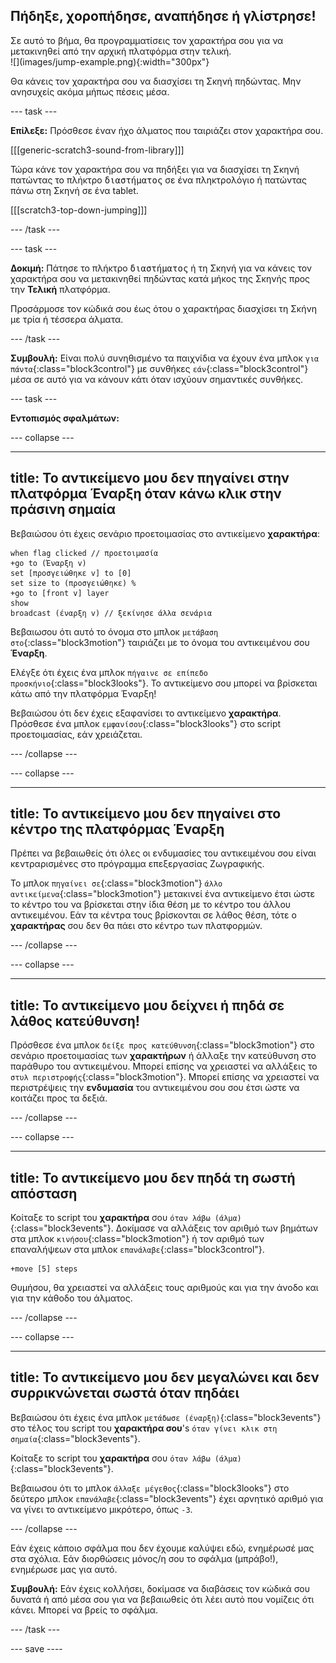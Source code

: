 ## Πήδηξε, χοροπήδησε, αναπήδησε ή γλίστρησε!

<div style="display: flex; flex-wrap: wrap">
<div style="flex-basis: 200px; flex-grow: 1; margin-right: 15px;">
Σε αυτό το βήμα, θα προγραμματίσεις τον χαρακτήρα σου για να μετακινηθεί από την αρχική πλατφόρμα στην τελική. 
</div>
<div>
![](images/jump-example.png){:width="300px"}
</div>
</div>

Θα κάνεις τον χαρακτήρα σου να διασχίσει τη Σκηνή πηδώντας. Μην ανησυχείς ακόμα μήπως πέσεις μέσα.

--- task ---

**Επίλεξε:** Πρόσθεσε έναν ήχο άλματος που ταιριάζει στον χαρακτήρα σου.

[[[generic-scratch3-sound-from-library]]]

Τώρα κάνε τον χαρακτήρα σου να πηδήξει για να διασχίσει τη Σκηνή πατώντας το πλήκτρο <kbd>διαστήματος</kbd> σε ένα πληκτρολόγιο ή πατώντας πάνω στη Σκηνή σε ένα tablet.

[[[scratch3-top-down-jumping]]]

--- /task ---

--- task ---

**Δοκιμή:** Πάτησε το πλήκτρο <kbd>διαστήματος</kbd> ή τη Σκηνή για να κάνεις τον χαρακτήρα σου να μετακινηθεί πηδώντας κατά μήκος της Σκηνής προς την **Τελική** πλατφόρμα.

Προσάρμοσε τον κώδικά σου έως ότου ο χαρακτήρας διασχίσει τη Σκήνη με τρία ή τέσσερα άλματα.

--- /task ---

**Συμβουλή:** Είναι πολύ συνηθισμένο τα παιχνίδια να έχουν ένα μπλοκ `για πάντα`{:class="block3control"} με συνθήκες `εάν`{:class="block3control"} μέσα σε αυτό για να κάνουν κάτι όταν ισχύουν σημαντικές συνθήκες.

--- task ---

**Εντοπισμός σφαλμάτων:**

--- collapse ---

---
title: Το αντικείμενο μου δεν πηγαίνει στην πλατφόρμα Έναρξη όταν κάνω κλικ στην πράσινη σημαία
---

Βεβαιώσου ότι έχεις σενάριο προετοιμασίας στο αντικείμενο **χαρακτήρα**:


```blocks3
when flag clicked // προετοιμασία
+go to (Έναρξη v)
set [προσγειώθηκε v] to [0]
set size to (προσγειώθηκε) %
+go to [front v] layer
show
broadcast (έναρξη v) // ξεκίνησε άλλα σενάρια
```

Βεβαιωσου ότι αυτό το όνομα στο μπλοκ `μετάβαση στο`{:class="block3motion"} ταιριάζει με το όνομα του αντικειμένου σου **Έναρξη**.

Ελέγξε ότι έχεις ένα μπλοκ `πήγαινε σε επίπεδο προσκήνιο`{:class="block3looks"}. Το αντικείμενο σου μπορεί να βρίσκεται κάτω από την πλατφόρμα Έναρξη!

Βεβαιώσου ότι δεν έχεις εξαφανίσει το αντικείμενο **χαρακτήρα**. Πρόσθεσε ένα μπλοκ `εμφανίσου`{:class="block3looks"} στο script προετοιμασίας, εάν χρειάζεται.


--- /collapse ---

--- collapse ---

---
title: Το αντικείμενο μου δεν πηγαίνει στο κέντρο της πλατφόρμας Έναρξη
---

Πρέπει να βεβαιωθείς ότι όλες οι ενδυμασίες του αντικειμένου σου είναι κεντραρισμένες στο πρόγραμμα επεξεργασίας Ζωγραφικής.

Το μπλοκ `πηγαίνει σε`{:class="block3motion"} `άλλο αντικείμενα`{:class="block3motion"} μετακινεί ένα αντικείμενο έτσι ώστε το κέντρο του να βρίσκεται στην ίδια θέση με το κέντρο του άλλου αντικειμένου. Εάν τα κέντρα τους βρίσκονται σε λάθος θέση, τότε ο **χαρακτήρας** σου δεν θα πάει στο κέντρο των πλατφορμών.

--- /collapse ---

--- collapse ---

---
title: Το αντικείμενο μου δείχνει ή πηδά σε λάθος κατεύθυνση!
---

Πρόσθεσε ένα μπλοκ `δείξε προς κατεύθυνση`{:class="block3motion"} στο σενάριο προετοιμασίας των **χαρακτήρων** ή άλλαξε την κατεύθυνση στο παράθυρο του αντικειμένου. Μπορεί επίσης να χρειαστεί να αλλάξεις το `στυλ περιστροφής`{:class="block3motion"}. Μπορεί επίσης να χρειαστεί να περιστρέψεις την **ενδυμασία** του αντικειμένου σου σου έτσι ώστε να κοιτάζει προς τα δεξιά.

--- /collapse ---

--- collapse ---

---
title: Το αντικείμενο μου δεν πηδά τη σωστή απόσταση
---

Κοίταξε το script του **χαρακτήρα** σου `όταν λάβω (άλμα)`{:class="block3events"}. Δοκίμασε να αλλάξεις τον αριθμό των βημάτων στα μπλοκ `κινήσου`{:class="block3motion"} ή τον αριθμό των επαναλήψεων στα μπλοκ `επανάλαβε`{:class="block3control"}.

```blocks3
+move [5] steps
```

Θυμήσου, θα χρειαστεί να αλλάξεις τους αριθμούς και για την άνοδο και για την κάθοδο του άλματος.

--- /collapse ---

--- collapse ---

---
title: Το αντικείμενο μου δεν μεγαλώνει και δεν συρρικνώνεται σωστά όταν πηδάει
---

Βεβαιώσου ότι έχεις ένα μπλοκ `μετάδωσε (έναρξη)`{:class="block3events"} στο τέλος του script του **χαρακτήρα σου**'s `όταν γίνει κλικ στη σημαία`{:class="block3events"}.

Κοίταξε το script του **χαρακτήρα** σου `όταν λάβω (άλμα)`{:class="block3events"}.

Βεβαιωσου ότι το μπλοκ `άλλαξε μέγεθος`{:class="block3looks"} στο δεύτερο μπλοκ `επανάλαβε`{:class="block3events"} έχει αρνητικό αριθμό για να γίνει το αντικείμενο μικρότερο, όπως `-3`.

--- /collapse ---

Εάν έχεις κάποιο σφάλμα που δεν έχουμε καλύψει εδώ, ενημέρωσέ μας στα σχόλια. Εάν διορθώσεις μόνος/η σου το σφάλμα (μπράβο!), ενημέρωσε μας για αυτό.

**Συμβουλή:** Εάν έχεις κολλήσει, δοκίμασε να διαβάσεις τον κώδικά σου δυνατά ή από μέσα σου για να βεβαιωθείς ότι λέει αυτό που νομίζεις ότι κάνει. Μπορεί να βρείς το σφάλμα.

--- /task ---

--- save ----
